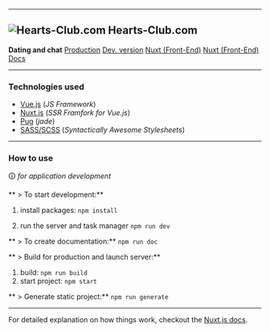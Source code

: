 ***
## ![Hearts-Club.com](http://nuxt.hearts-club.com/favicon.png) Hearts-Club.com

**Dating and chat**
[Production](https://hearts-club.com/)
[Dev. version](https://dev.hearts-club.com/)
[Nuxt (Front-End)](https://nuxt.hearts-club.com/)
[Nuxt (Front-End) Docs](https://nuxt-doc.hearts-club.com/)

***
### Technologies used
* [Vue.js](https://vuejs.org/) (_JS Framework_)
* [Nuxt.js](http://nuxtjs.org) (_SSR Framfork for Vue.js_)
* [Pug](https://pugjs.org/) (_jade_)
* [SASS/SCSS](https://sass-lang.com) (_Syntactically Awesome Stylesheets_)

***
### How to use
🛈 _for application development_

** > To start development:**
1. install packages:
	`npm install`

2. run the server and task manager
	`npm run dev`

** > To create documentation:**
	`npm run doc`

** > Build for production and launch server:**
1. build:
	`npm run build`
2. start project:
	`npm start`

** > Generate static project:**
	`npm run generate`

***

For detailed explanation on how things work, checkout the [Nuxt.js docs](https://github.com/nuxt/nuxt.js).


